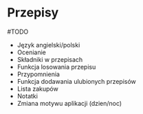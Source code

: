 # Przepisy

#TODO
- Język angielski/polski
- Ocenianie
- Składniki w przepisach
- Funkcja losowania przepisu
- Przypomnienia
- Funkcja dodawania ulubionych przepisów
- Lista zakupów
- Notatki
- Zmiana motywu aplikacji (dzien/noc)
